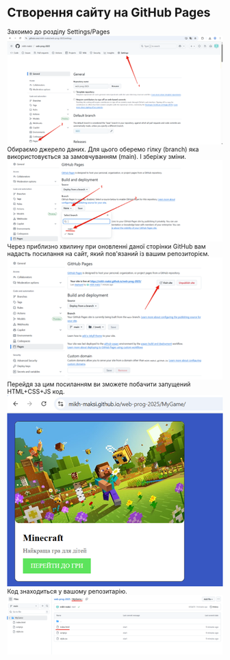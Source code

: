 # Створення сайту на GitHub Pages
Захоимо до розділу Settings/Pages  
<img src = "img/pages01.png">  
Обираємо джерело даних. Для цього оберемо гілку (branch) яка використовується за замовчуванням (main). І зберіжу зміни.
<img src = "img/pages02.png">  
Через приблизно хвилину при оновленні даної сторінки GitHub вам надасть посилання на сайт, який пов'язаний із вашим репозиторієм.  
<img src = "img/pages03.png">  
Перейдя за цим посиланням ви зможете побачити запущений HTML+CSS+JS код.  
<img src = "img/pages04.png">  
Код знаходиться у вашому репозитарію.  
<img src = "img/pages05.png">  
